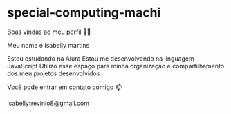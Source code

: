 # special-computing-machi

Boas vindas ao meu perfil 💙💙

Meu nome é Isabelly martins

Estou estudando na Alura
Estou me desenvolvendo na linguagem JavaScript
Utilizo esse espaço para minha organização e compartilhamento dos meu projetos desenvolvidos

Você pode entrar em contato comigo 📫

isabellytrevinio8@gmail.com
